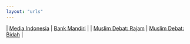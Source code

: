 ```yaml
---
layout: "urls"
---
```


| [Media Indonesia](https://mediaindonesia.com/) | [Bank Mandiri](https://bankmandiri.co.id/) |
| [Muslim Debat: Rajam](https://youtu.be/Fs2HSCG040A) | [Muslim Debat: Bidah](https://youtu.be/tVCymUeWBIs) |


